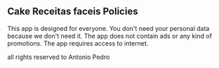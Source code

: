 ## Cake Receitas faceis Policies

This app is designed for everyone. You don't need your personal data because we don't need it. 
The app does not contain ads or any kind of promotions.
The app requires access to internet.

all rights reserved to Antonio Pedro
